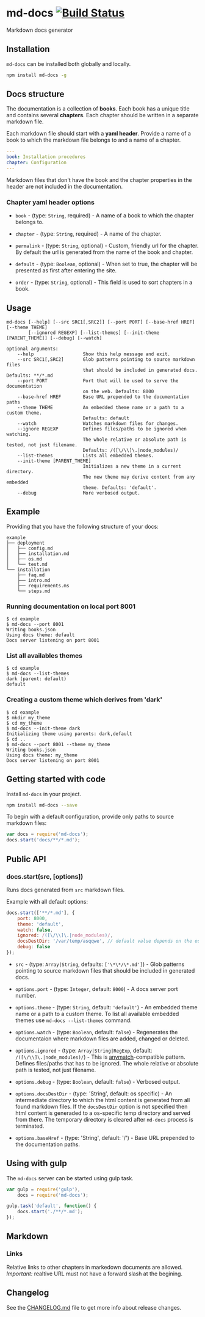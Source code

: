 md-docs [![Build Status](https://travis-ci.org/skuligowski/md-docs.svg?branch=master)](https://travis-ci.org/skuligowski/md-docs)
=======
Markdown docs generator

## Installation

`md-docs` can be installed both globally and locally. 

```bash
npm install md-docs -g
```

## Docs structure

The documentation is a collection of **books**. Each book has a unique title and contains several **chapters**. Each chapter should be written in a separate markdown file.

Each markdown file should start with a **yaml header**. Provide a name of a book to which the markdown file belongs to and a name of a chapter.

```yaml
---
book: Installation procedures
chapter: Configuration
---
```

Markdown files that don't have the book and the chapter properties in the header are not included in the documentation.

### Chapter yaml header options

- `book` - (type: `String`, required) - A name of a book to which the chapter belongs to.

- `chapter` - (type: `String`, required) - A name of the chapter.

- `permalink` - (type: `String`, optional) - Custom, friendly url for the chapter. By default the url is generated from the name of the book and chapter.

- `default` - (type: `Boolean`, optional) - When set to true, the chapter will be presented as first after entering the site.

- `order` - (type: `String`, optional) - This field is used to sort chapters in a book.

## Usage

```
md-docs [--help] [--src SRC1[,SRC2]] [--port PORT] [--base-href HREF] [--theme THEME] 
        [--ignored REGEXP] [--list-themes] [--init-theme [PARENT_THEME]] [--debug] [--watch]

optional arguments:
    --help                  Show this help message and exit.
    --src SRC1[,SRC2]       Glob patterns pointing to source markdown files
                            that should be included in generated docs. Defaults: **/*.md
    --port PORT             Port that will be used to serve the documentation 
                            on the web. Defaults: 8000
    --base-href HREF        Base URL prepended to the documentation paths
    --theme THEME           An embedded theme name or a path to a custom theme.
                            Defaults: default
    --watch                 Watches markdown files for changes.
    --ignore REGEXP         Defines files/paths to be ignored when watching. 
                            The whole relative or absolute path is tested, not just filename. 
                            Defaults: /([\/\\]\.|node_modules)/
    --list-themes           Lists all embedded themes.
    --init-theme [PARENT_THEME]
                            Initializes a new theme in a current directory. 
                            The new theme may derive content from any embedded
                            theme. Defaults: 'default'.
    --debug                 More verbosed output.
```

## Example

Providing that you have the following structure of your docs:

```
example
├── deployment
│   ├── config.md
│   ├── installation.md
│   ├── os.md
│   └── test.md
└── installation
    ├── faq.md
    ├── intro.md
    ├── requirements.ms
    └── steps.md
```

### Running documentation on local port 8001

```
$ cd example
$ md-docs --port 8001
Writing books.json
Using docs theme: default
Docs server listening on port 8001
```

### List all availables themes

```
$ cd example
$ md-docs --list-themes
dark (parent: default)
default
```

### Creating a custom theme which derives from 'dark'
```
$ cd example
$ mkdir my_theme
$ cd my_theme
$ md-docs --init-theme dark
Initializing theme using parents: dark,default
$ cd ..
$ md-docs --port 8001 --theme my_theme
Writing books.json
Using docs theme: my_theme
Docs server listening on port 8001
```

## Getting started with code

Install `md-docs` in your project.

```bash
npm install md-docs --save
```

To begin with a default configuration, provide only paths to source markdown files:

```javascript
var docs = require('md-docs');
docs.start('docs/**/*.md');
```


## Public API

### docs.start(src, [options])

Runs docs generated from `src` markdown files.

Example with all default options:

```javascript
docs.start(['**/*.md'], {
    port: 8000,
    theme: 'default',
    watch: false,
    ignored: /([\/\\]\.|node_modules)/,
    docsDestDir: '/var/temp/asqqwe', // default value depends on the os 
    debug: false
});
```

- `src` - (type: `Array|String`, defaults: `['\*\*/\*.md']`) - Glob patterns pointing to source markdown files that should be included in generated docs. 

- `options.port` - (type: `Integer`, default: `8000`) - A docs server port number.

- `options.theme` - (type: `String`, default: `'default'`) - An embedded theme name or a path to a custom theme. To list all available embedded themes use `md-docs --list-themes` command.

- `options.watch` - (type: `Boolean`, default: `false`) - Regenerates the documentaion where  markdown files are added, changed or deleted.

- `options.ignored` - (type: `Array|String|RegExp`, default: `/([\/\\]\.|node_modules)/`) - This is [anymatch](https://github.com/es128/anymatch)-compatible pattern. Defines files/paths that has to be ignored. The whole relative or absolute path is tested, not just filename.

- `options.debug` - (type: `Boolean`, default: `false`) - Verbosed output.

- `options.docsDestDir` - (type: 'String', default: os specific) - An intermediate directory to which the html content is generated from all found markdown files. If the `docsDestDir` option is not specified then html content is generaded to a os-specific temp directory and served from there. The temporary directory is cleared after `md-docs` process is terminated.

- `options.baseHref` - (type: 'String', default: '/') - Base URL prepended to the documentation paths. 

## Using with gulp

The `md-docs` server can be started using gulp task. 

```javascript
var gulp = require('gulp'),
    docs = require('md-docs');

gulp.task('default', function() {
    docs.start('./**/*.md');
});
```

## Markdown

### Links

Relative links to other chapters in markedown documents are allowed. *Important:* realtive URL must not have a forward slash at the begining.

## Changelog

See the [CHANGELOG.md](https://github.com/skuligowski/md-docs/blob/master/CHANGELOG.md) file to get more info about release changes.

